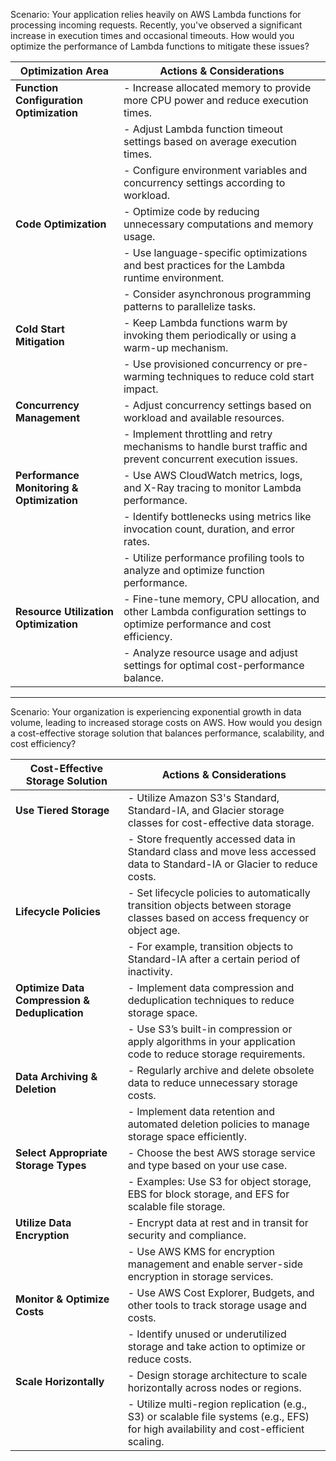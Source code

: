 
Scenario: Your application relies heavily on AWS Lambda functions for processing incoming requests. 
Recently, you've observed a significant increase in execution times and occasional timeouts. 
How would you optimize the performance of Lambda functions to mitigate these issues?





| **Optimization Area**               | **Actions & Considerations**                                                                                                                                               |
|-------------------------------------|---------------------------------------------------------------------------------------------------------------------------------------------------------------------------|
| **Function Configuration Optimization** | - Increase allocated memory to provide more CPU power and reduce execution times.                                                                                           |
|                                     | - Adjust Lambda function timeout settings based on average execution times.                                                                                              |
|                                     | - Configure environment variables and concurrency settings according to workload.                                                                                        |
| **Code Optimization**               | - Optimize code by reducing unnecessary computations and memory usage.                                                                                                    |
|                                     | - Use language-specific optimizations and best practices for the Lambda runtime environment.                                                                              |
|                                     | - Consider asynchronous programming patterns to parallelize tasks.                                                                                                        |
| **Cold Start Mitigation**           | - Keep Lambda functions warm by invoking them periodically or using a warm-up mechanism.                                                                                  |
|                                     | - Use provisioned concurrency or pre-warming techniques to reduce cold start impact.                                                                                       |
| **Concurrency Management**          | - Adjust concurrency settings based on workload and available resources.                                                                                                  |
|                                     | - Implement throttling and retry mechanisms to handle burst traffic and prevent concurrent execution issues.                                                                |
| **Performance Monitoring & Optimization** | - Use AWS CloudWatch metrics, logs, and X-Ray tracing to monitor Lambda performance.                                                                                         |
|                                     | - Identify bottlenecks using metrics like invocation count, duration, and error rates.                                                                                      |
|                                     | - Utilize performance profiling tools to analyze and optimize function performance.                                                                                        |
| **Resource Utilization Optimization** | - Fine-tune memory, CPU allocation, and other Lambda configuration settings to optimize performance and cost efficiency.                                                   |
|                                     | - Analyze resource usage and adjust settings for optimal cost-performance balance.                                                                                        |

---

Scenario: Your organization is experiencing exponential growth in data volume, leading to increased 
storage costs on AWS. How would you design a cost-effective storage solution that balances performance, 
scalability, and cost efficiency?



| **Cost-Effective Storage Solution** | **Actions & Considerations**                                                                                                                                               |
|-------------------------------------|---------------------------------------------------------------------------------------------------------------------------------------------------------------------------|
| **Use Tiered Storage**              | - Utilize Amazon S3's Standard, Standard-IA, and Glacier storage classes for cost-effective data storage.                                                                   |
|                                     | - Store frequently accessed data in Standard class and move less accessed data to Standard-IA or Glacier to reduce costs.                                                   |
| **Lifecycle Policies**              | - Set lifecycle policies to automatically transition objects between storage classes based on access frequency or object age.                                                |
|                                     | - For example, transition objects to Standard-IA after a certain period of inactivity.                                                                                      |
| **Optimize Data Compression & Deduplication** | - Implement data compression and deduplication techniques to reduce storage space.                                                                                           |
|                                     | - Use S3’s built-in compression or apply algorithms in your application code to reduce storage requirements.                                                              |
| **Data Archiving & Deletion**       | - Regularly archive and delete obsolete data to reduce unnecessary storage costs.                                                                                          |
|                                     | - Implement data retention and automated deletion policies to manage storage space efficiently.                                                                           |
| **Select Appropriate Storage Types**| - Choose the best AWS storage service and type based on your use case.                                                                                                     |
|                                     | - Examples: Use S3 for object storage, EBS for block storage, and EFS for scalable file storage.                                                                            |
| **Utilize Data Encryption**         | - Encrypt data at rest and in transit for security and compliance.                                                                                                        |
|                                     | - Use AWS KMS for encryption management and enable server-side encryption in storage services.                                                                             |
| **Monitor & Optimize Costs**        | - Use AWS Cost Explorer, Budgets, and other tools to track storage usage and costs.                                                                                        |
|                                     | - Identify unused or underutilized storage and take action to optimize or reduce costs.                                                                                   |
| **Scale Horizontally**              | - Design storage architecture to scale horizontally across nodes or regions.                                                                                              |
|                                     | - Utilize multi-region replication (e.g., S3) or scalable file systems (e.g., EFS) for high availability and cost-efficient scaling.                                          |
